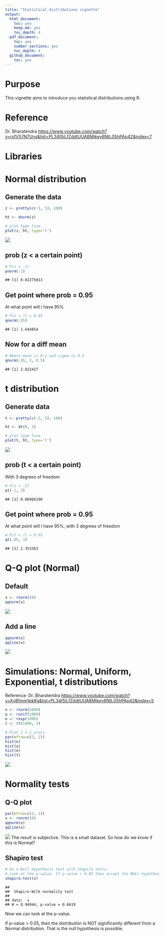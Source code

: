 ```yaml
---
title: "Statistical distributions vignette"
output:
  html_document:
    toc: yes
    keep_md: yes
    toc_depth: 4
  pdf_document:
    toc: yes
    number_sections: yes
    toc_depth: 4
  github_document:
    toc: yes
---
```


# Purpose

This vignette aims to introduce you statistical distributions using R.

# Reference

Dr. Bharatendra https://www.youtube.com/watch?v=rsfV57N7Uns&list=PL34t5iLfZddtUUABMikey6NtL05hPAp42&index=7 

# Libraries




# Normal distribution

## Generate the data


```r
z <- pretty(c(-5, 5), 100)

ht <- dnorm(z)

# plot type line
plot(z, ht, type='l')
```

![](stat_distributions_vignette_files/figure-html/unnamed-chunk-1-1.png)<!-- -->

## prob (z < a certain point)


```r
# P(z < -2)
pnorm(-2)
```

```
## [1] 0.02275013
```

## Get point where prob = 0.95

At what point will I have 95%


```r
# P(z < ?) = 0.95
qnorm(.95)
```

```
## [1] 1.644854
```


## Now for a diff mean


```r
# Where mean is 0.2 and sigma is 0.5
qnorm(.95, 2, 0.5)
```

```
## [1] 2.822427
```

# t distribution

## Generate data


```r
t <- pretty(c(-5, 5), 100)

ht <- dt(t, 3)

# plot type line
plot(t, ht, type='l')
```

![](stat_distributions_vignette_files/figure-html/unnamed-chunk-5-1.png)<!-- -->

## prob (t < a certain point)

With 3 degrees of freedom


```r
# P(z < -2)
pt(-2, 3)
```

```
## [1] 0.06966298
```

## Get point where prob = 0.95

At what point will I have 95%, with 3 degrees of freedom


```r
# P(z < ?) = 0.95
qt(.95, 3)
```

```
## [1] 2.353363
```


# Q-Q plot (Normal)

## Default


```r
x <- rnorm(10)
qqnorm(x)
```

![](stat_distributions_vignette_files/figure-html/unnamed-chunk-8-1.png)<!-- -->


## Add a line


```r
qqnorm(x)
qqline(x)
```

![](stat_distributions_vignette_files/figure-html/unnamed-chunk-9-1.png)<!-- -->

# Simulations: Normal, Uniform, Exponential, t distributions

Reference: Dr. Bharatendra https://www.youtube.com/watch?v=XyBfmm1pk8g&list=PL34t5iLfZddtUUABMikey6NtL05hPAp42&index=5


```r
n <- rnorm(1000)
u <- runif(1000)
e <- rexp(1000)
t <- rt(1000, 3)

# Plot 2 x 2 plots
par(mfrow=c(2, 2))
hist(n)
hist(u)
hist(e)
hist(t)
```

![](stat_distributions_vignette_files/figure-html/unnamed-chunk-10-1.png)<!-- -->

# Normality tests

## Q-Q plot


```r
par(mfrow=c(1, 1))
x <- rnorm(10)
qqnorm(x)
qqline(x)
```

![](stat_distributions_vignette_files/figure-html/unnamed-chunk-11-1.png)<!-- -->
The result is subjective. This is a small dataset. So how do we know if this is Normal?

## Shapiro test


```r
# Do a Null Hypothesis test with Shapiro tests.
# Look at the p-value. If p-value > 0.05 then accept the NULL hypothesis.
shapiro.test(x)
```

```
## 
## 	Shapiro-Wilk normality test
## 
## data:  x
## W = 0.94944, p-value = 0.6619
```

Now we can look at the p-value. 

If p-value > 0.05, then the distribution is NOT significantly different from a Normal distribution. That is the null hypothesis is possible.
